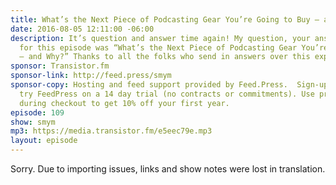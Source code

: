 ```yaml
---
title: What’s the Next Piece of Podcasting Gear You’re Going to Buy — and Why?
date: 2016-08-05 12:11:00 -06:00
description: It’s question and answer time again! My question, your answers. The question
  for this episode was “What’s the Next Piece of Podcasting Gear You’re Going to Buy
  — and Why?” Thanks to all the folks who send in answers over this experiment!
sponsor: Transistor.fm
sponsor-link: http://feed.press/smym
sponsor-copy: Hosting and feed support provided by Feed.Press.  Sign-up today and
  try FeedPress on a 14 day trial (no contracts or commitments). Use promo code "smym"
  during checkout to get 10% off your first year.
episode: 109
show: smym
mp3: https://media.transistor.fm/e5eec79e.mp3
layout: episode
---
```


Sorry. Due to importing issues, links and show notes were lost in translation.
